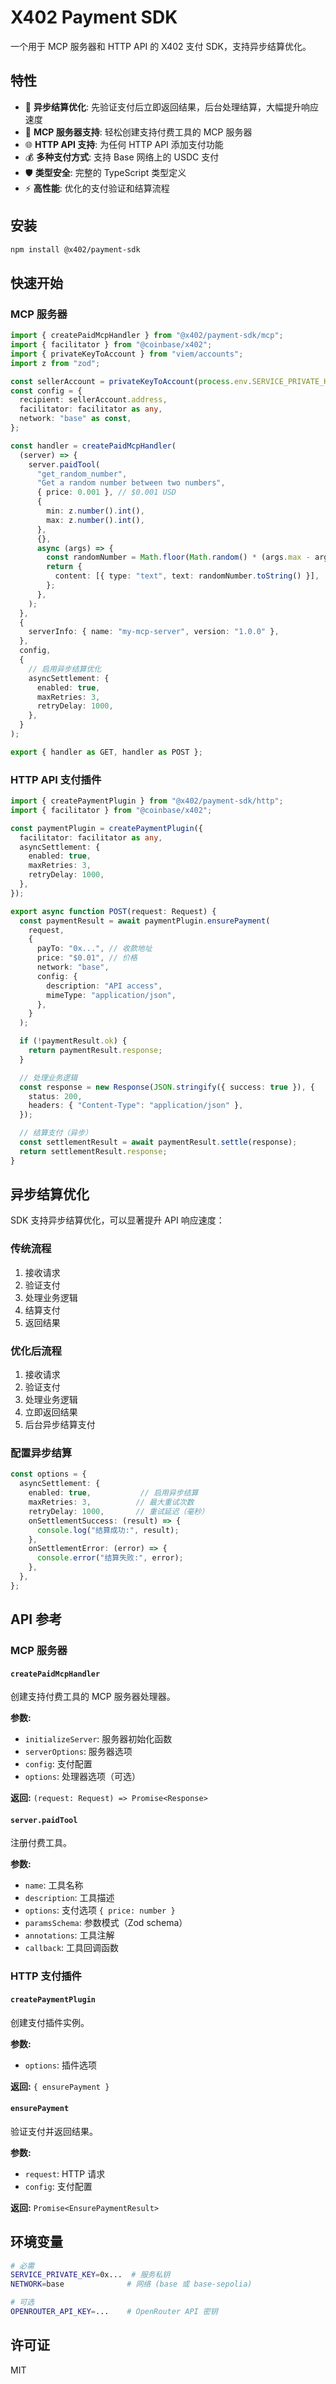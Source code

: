 # X402 Payment SDK

一个用于 MCP 服务器和 HTTP API 的 X402 支付 SDK，支持异步结算优化。

## 特性

- 🚀 **异步结算优化**: 先验证支付后立即返回结果，后台处理结算，大幅提升响应速度
- 🔧 **MCP 服务器支持**: 轻松创建支持付费工具的 MCP 服务器
- 🌐 **HTTP API 支持**: 为任何 HTTP API 添加支付功能
- 💰 **多种支付方式**: 支持 Base 网络上的 USDC 支付
- 🛡️ **类型安全**: 完整的 TypeScript 类型定义
- ⚡ **高性能**: 优化的支付验证和结算流程

## 安装

```bash
npm install @x402/payment-sdk
```

## 快速开始

### MCP 服务器

```typescript
import { createPaidMcpHandler } from "@x402/payment-sdk/mcp";
import { facilitator } from "@coinbase/x402";
import { privateKeyToAccount } from "viem/accounts";
import z from "zod";

const sellerAccount = privateKeyToAccount(process.env.SERVICE_PRIVATE_KEY as `0x${string}`);
const config = {
  recipient: sellerAccount.address,
  facilitator: facilitator as any,
  network: "base" as const,
};

const handler = createPaidMcpHandler(
  (server) => {
    server.paidTool(
      "get_random_number",
      "Get a random number between two numbers",
      { price: 0.001 }, // $0.001 USD
      {
        min: z.number().int(),
        max: z.number().int(),
      },
      {},
      async (args) => {
        const randomNumber = Math.floor(Math.random() * (args.max - args.min + 1)) + args.min;
        return {
          content: [{ type: "text", text: randomNumber.toString() }],
        };
      },
    );
  },
  {
    serverInfo: { name: "my-mcp-server", version: "1.0.0" },
  },
  config,
  {
    // 启用异步结算优化
    asyncSettlement: {
      enabled: true,
      maxRetries: 3,
      retryDelay: 1000,
    },
  }
);

export { handler as GET, handler as POST };
```

### HTTP API 支付插件

```typescript
import { createPaymentPlugin } from "@x402/payment-sdk/http";
import { facilitator } from "@coinbase/x402";

const paymentPlugin = createPaymentPlugin({
  facilitator: facilitator as any,
  asyncSettlement: {
    enabled: true,
    maxRetries: 3,
    retryDelay: 1000,
  },
});

export async function POST(request: Request) {
  const paymentResult = await paymentPlugin.ensurePayment(
    request,
    {
      payTo: "0x...", // 收款地址
      price: "$0.01", // 价格
      network: "base",
      config: {
        description: "API access",
        mimeType: "application/json",
      },
    }
  );

  if (!paymentResult.ok) {
    return paymentResult.response;
  }

  // 处理业务逻辑
  const response = new Response(JSON.stringify({ success: true }), {
    status: 200,
    headers: { "Content-Type": "application/json" },
  });

  // 结算支付（异步）
  const settlementResult = await paymentResult.settle(response);
  return settlementResult.response;
}
```

## 异步结算优化

SDK 支持异步结算优化，可以显著提升 API 响应速度：

### 传统流程
1. 接收请求
2. 验证支付
3. 处理业务逻辑
4. 结算支付
5. 返回结果

### 优化后流程
1. 接收请求
2. 验证支付
3. 处理业务逻辑
4. 立即返回结果
5. 后台异步结算支付

### 配置异步结算

```typescript
const options = {
  asyncSettlement: {
    enabled: true,           // 启用异步结算
    maxRetries: 3,          // 最大重试次数
    retryDelay: 1000,       // 重试延迟（毫秒）
    onSettlementSuccess: (result) => {
      console.log("结算成功:", result);
    },
    onSettlementError: (error) => {
      console.error("结算失败:", error);
    },
  },
};
```

## API 参考

### MCP 服务器

#### `createPaidMcpHandler`

创建支持付费工具的 MCP 服务器处理器。

**参数:**
- `initializeServer`: 服务器初始化函数
- `serverOptions`: 服务器选项
- `config`: 支付配置
- `options`: 处理器选项（可选）

**返回:** `(request: Request) => Promise<Response>`

#### `server.paidTool`

注册付费工具。

**参数:**
- `name`: 工具名称
- `description`: 工具描述
- `options`: 支付选项 `{ price: number }`
- `paramsSchema`: 参数模式（Zod schema）
- `annotations`: 工具注解
- `callback`: 工具回调函数

### HTTP 支付插件

#### `createPaymentPlugin`

创建支付插件实例。

**参数:**
- `options`: 插件选项

**返回:** `{ ensurePayment }`

#### `ensurePayment`

验证支付并返回结果。

**参数:**
- `request`: HTTP 请求
- `config`: 支付配置

**返回:** `Promise<EnsurePaymentResult>`

## 环境变量

```bash
# 必需
SERVICE_PRIVATE_KEY=0x...  # 服务私钥
NETWORK=base              # 网络 (base 或 base-sepolia)

# 可选
OPENROUTER_API_KEY=...    # OpenRouter API 密钥
```

## 许可证

MIT
